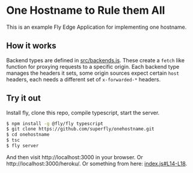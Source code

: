 # One Hostname to Rule them All

This is an example Fly Edge Application for implementing one hostname.

## How it works

Backend types are defined in [src/backends.js](src/backends.js). These create a `fetch` like function for proxying requests to a specific origin. Each backend type manages the headers it sets, some origin sources expect certain `host` headers, each needs a different set of `x-forwarded-*` headers.

## Try it out

Install fly, clone this repo, compile typescript, start the server.

```bash
$ npm install -g @fly/fly typescript
$ git clone https://github.com/superfly/onehostname.git
$ cd onehostname
$ tsc
$ fly server
```

And then visit http://localhost:3000 in your browser. Or http://localhost:3000/heroku/. Or something from here: [index.js#L14-L18](index.js#L14-L18).
